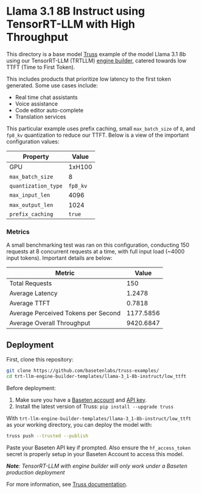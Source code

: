# Llama 3.1 8B Instruct using TensorRT-LLM with High Throughput

This directory is a base model [Truss](https://truss.baseten.co/) example of the model Llama 3.1 8b using our TensorRT-LLM (TRTLLM) [engine builder](https://docs.baseten.co/performance/engine-builder-overview), catered towards low TTFT (Time to First Token).

This includes products that prioritize low latency to the first token generated. Some use cases include:
* Real time chat assistants
* Voice assistance
* Code editor auto-complete
* Translation services

This particular example uses prefix caching, small `max_batch_size` of `8`, and `fp8_kv` quantization to reduce our TTFT. Below is a view of the important configuration values:


| Property             | Value  |
|----------------------|--------|
| GPU                  | 1xH100 |
| `max_batch_size`     |   8    |
| `quantization_type`  |`fp8_kv`|
| `max_input_len`      |  4096  |
| `max_output_len`     |  1024  |
| `prefix_caching`     | `true` |


### Metrics

A small benchmarking test was ran on this configuration, conducting 150 requests at 8 concurrent requests at a time, with full input load (~4000 input tokens). Important details are below:

| Metric                             | Value      |
|------------------------------------|------------|
| Total Requests                     | 150        |
| Average Latency                    | 1.2478     |
| Average TTFT                       | 0.7818     |
| Average Perceived Tokens per Second| 1177.5856  |
| Average Overall Throughput         | 9420.6847  |

## Deployment

First, clone this repository:

```sh
git clone https://github.com/basetenlabs/truss-examples/
cd trt-llm-engine-builder-templates/llama-3_1-8b-instruct/low_ttft
```

Before deployment:

1. Make sure you have a [Baseten account](https://app.baseten.co/signup) and [API key](https://app.baseten.co/settings/account/api_keys).
2. Install the latest version of Truss: `pip install --upgrade truss`

With `trt-llm-engine-builder-templates/llama-3_1-8b-instruct/low_ttft` as your working directory, you can deploy the model with:

```sh
truss push --trusted --publish
```

Paste your Baseten API key if prompted. Also ensure the `hf_access_token` secret is properly setup in your Baseten Account to access this model.

_**Note**: TensorRT-LLM with engine builder will only work under a Baseten production deployment_

For more information, see [Truss documentation](https://docs.baseten.co/performance/engine-builder-overview).
